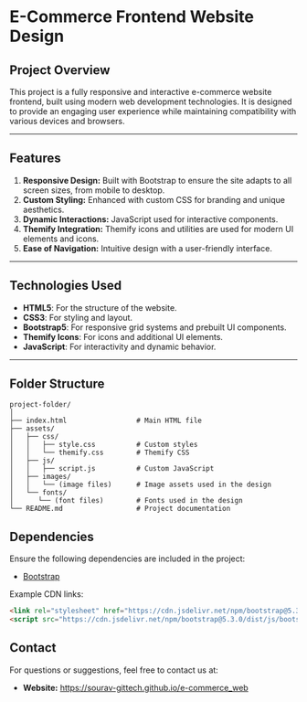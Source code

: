 # E-Commerce Frontend Website Design

## Project Overview

This project is a fully responsive and interactive e-commerce website frontend, built using modern web development technologies. It is designed to provide an engaging user experience while maintaining compatibility with various devices and browsers.

---

## Features

1. **Responsive Design:** Built with Bootstrap to ensure the site adapts to all screen sizes, from mobile to desktop.
2. **Custom Styling:** Enhanced with custom CSS for branding and unique aesthetics.
3. **Dynamic Interactions:** JavaScript used for interactive components.
4. **Themify Integration:** Themify icons and utilities are used for modern UI elements and icons.
5. **Ease of Navigation:** Intuitive design with a user-friendly interface.

---

## Technologies Used

- **HTML5**: For the structure of the website.
- **CSS3**: For styling and layout.
- **Bootstrap5**: For responsive grid systems and prebuilt UI components.
- **Themify Icons**: For icons and additional UI elements.
- **JavaScript**: For interactivity and dynamic behavior.

---

## Folder Structure

```plaintext
project-folder/
│
├── index.html                 # Main HTML file
├── assets/
│   ├── css/
│   │   ├── style.css          # Custom styles
│   │   └── themify.css        # Themify CSS
│   ├── js/
│   │   ├── script.js          # Custom JavaScript
│   ├── images/
│   │   └── (image files)      # Image assets used in the design
│   └── fonts/
│      └── (font files)        # Fonts used in the design
└── README.md                  # Project documentation
```

## Dependencies

Ensure the following dependencies are included in the project:
- [Bootstrap](https://getbootstrap.com)


Example CDN links:
```html
<link rel="stylesheet" href="https://cdn.jsdelivr.net/npm/bootstrap@5.3.0/dist/css/bootstrap.min.css">
<script src="https://cdn.jsdelivr.net/npm/bootstrap@5.3.0/dist/js/bootstrap.bundle.min.js"></script>
```

## Contact

For questions or suggestions, feel free to contact us at:
- **Website:** https://sourav-gittech.github.io/e-commerce_web

